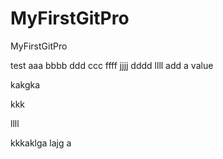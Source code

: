 # MyFirstGitPro
MyFirstGitPro


test
aaa
bbbb
ddd
ccc
ffff
jjjj
dddd
llll
add a value

kakgka

kkk

llll

kkkaklga
lajg
a
